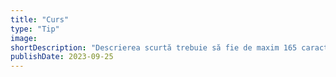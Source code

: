 ```yaml
---
title: "Curs"
type: "Tip"
image:
shortDescription: "Descrierea scurtă trebuie să fie de maxim 165 caractere"
publishDate: 2023-09-25
---
```

